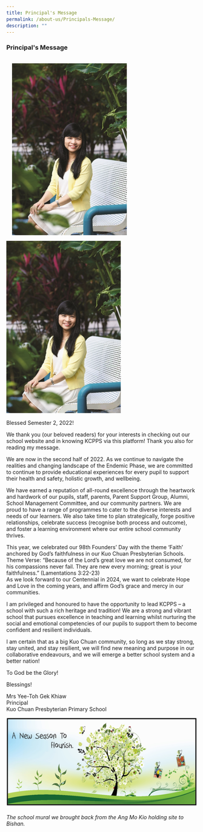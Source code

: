```yaml
---
title: Principal's Message
permalink: /about-us/Principals-Message/
description: ""
---
```

### **Principal's Message**

<div class="container">
 <img src="/images/principal.jpg" style="width:60%; height:50%; padding:3%" align = "left" >
</div>

<div class="container">
 <img src="/images/principal.jpg" style="width:60%; height:50%;"></div>

<p class="text">Blessed Semester 2, 2022!

We thank you (our beloved readers) for your interests in checking out our school website and in knowing KCPPS via this platform! Thank you also for reading my message.

We are now in the second half of 2022. As we continue to navigate the realities and changing landscape of the Endemic Phase, we are committed to continue to provide educational experiences for every pupil to support their health and safety, holistic growth, and wellbeing.

We have earned a reputation of all-round excellence through the heartwork and hardwork of our pupils, staff, parents, Parent Support Group, Alumni, School Management Committee, and our community partners. We are proud to have a range of programmes to cater to the diverse interests and needs of our learners. We also take time to plan strategically, forge positive relationships, celebrate success (recognise both process and outcome), and foster a learning environment where our entire school community thrives.

This year, we celebrated our 98th Founders’ Day with the theme ‘Faith’ anchored by God’s faithfulness in our Kuo Chuan Presbyterian Schools.<br>
Theme Verse: “Because of the Lord’s great love we are not consumed, for his compassions never fail. They are new every morning; great is your faithfulness.” (Lamentations 3:22-23)<br>
As we look forward to our Centennial in 2024, we want to celebrate Hope and Love in the coming years, and affirm God’s grace and mercy in our communities.

I am privileged and honoured to have the opportunity to lead KCPPS – a school with such a rich heritage and tradition! We are a strong and vibrant school that pursues excellence in teaching and learning whilst nurturing the social and emotional competencies of our pupils to support them to become confident and resilient individuals.

I am certain that as a big Kuo Chuan community, so long as we stay strong, stay united, and stay resilient, we will find new meaning and purpose in our collaborative endeavours, and we will emerge a better school system and a better nation!

To God be the Glory!

Blessings!

Mrs Yee-Toh Gek Khiaw<br>
Principal<br>
Kuo Chuan Presbyterian Primary School
	</div>
	


<img src="/images/A%20new%20season%20to%20flourish%20banner.png">

<em>The school mural we brought back from the Ang Mo Kio holding site to Bishan.</em>
